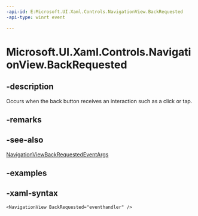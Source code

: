 ```yaml
---
-api-id: E:Microsoft.UI.Xaml.Controls.NavigationView.BackRequested
-api-type: winrt event

---
```

<!-- Event syntax.
public event TypedEventHandler BackRequested<NavigationView, NavigationViewBackRequestedEventArgs>
-->

# Microsoft.UI.Xaml.Controls.NavigationView.BackRequested


## -description

Occurs when the back button receives an interaction such as a click or tap.


## -remarks


## -see-also

[NavigationViewBackRequestedEventArgs](navigationviewbackrequestedeventargs.md)


## -examples


## -xaml-syntax

```xaml
<NavigationView BackRequested="eventhandler" />
```


